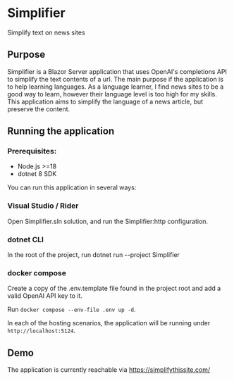 # Simplifier
Simplify text on news sites 

## Purpose
Simplifier is a Blazor Server application that uses OpenAI's completions API to simplify the text contents of a url. The main purpose if the application is to help learning languages. As a language learner, I find news sites to be a good way to learn, however their language level is too high for my skills. This application aims to simplify the language of a news article, but preserve the content.

## Running the application
### Prerequisites:
- Node.js >=18
- dotnet 8 SDK

You can run this application in several ways:

### Visual Studio / Rider
Open Simplifier.sln solution, and run the Simplifier:http configuration.

### dotnet CLI
In the root of the project, run dotnet run --project Simplifier

### docker compose
Create a copy of the .env.template file found in the project root and add a valid OpenAI API key to it.

Run `docker compose --env-file .env up -d`. 

In each of the hosting scenarios, the application will be running under `http://localhost:5124`. 

## Demo
The application is currently reachable via https://simplifythissite.com/